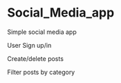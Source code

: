 # Social_Media_app

Simple social media app

User Sign up/in

Create/delete posts

Filter posts by category
